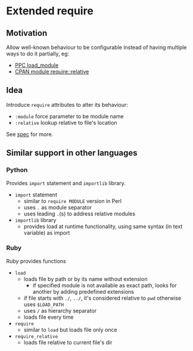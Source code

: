 
# Extended require

## Motivation

Allow well-known behaviour to be configurable instead of having multiple
ways to do it partially, eg:
- [PPC load_module](https://github.com/Perl/PPCs/blob/main/ppcs/ppc0006-load-module.md)
- [CPAN module require::relative](https://metacpan.org/pod/require::relative)

## Idea

Introduce `require` attributes to alter its behaviour:
- `:module` force parameter to be module name
- `:relative` lookup relative to file's location

See [spec](spec/spec.md) for more.

## Similar support in other languages

### Python

Provides `import` statement and `importlib` library.

- `import` statement
  - similar to `require MODULE` version in Perl
  - uses `.` as module separator
  - uses leading `.`(s) to address relative modules
- `importlib` library
  - provides load at runtime functionality, using same syntax (in text variable)
    as import

### Ruby

Ruby provides functions

- `load`
  - loads file by path or by its name without extension
    - if specified module is not available as exact path, looks for another by adding predefined extensions
  - if file starts with `./`, `../`, it's considered relative to `pwd`
    otherwise uses `$LOAD_PATH`
  - uses `/` as hierarchy separator
  - loads file every time
- `require`
  - similar to `load` but loads file only once
- `require_relative`
  - loads file relative to current file's dir

